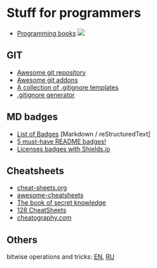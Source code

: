 # Stuff for programmers

* [Programming books](https://books.goalkicker.com/) ![][Freeware Icon]

## GIT

* [Awesome git repository](https://github.com/dictcp/awesome-git)
* [Awesome git addons](https://github.com/stevemao/awesome-git-addons)
* [A collection of .gitignore templates](https://github.com/github/gitignore)
* [.gitignore generator](https://www.toptal.com/developers/gitignore)

## MD badges

* [List of Badges](https://naereen.github.io/badges/) [Markdown / reStructuredText]
* [5 must-have README badges!](https://dev.to/kumar_abhirup/5-must-have-badges-to-add-in-your-readme-14c3)
* [Licenses badges with Shields.io](https://github.com/twbs/icons/blob/main/LICENSE.md)

## Cheatsheets

* [cheat-sheets.org](http://www.cheat-sheets.org/)
* [awesome-cheatsheets](https://github.com/LeCoupa/awesome-cheatsheets)
* [The book of secret knowledge](https://github.com/trimstray/the-book-of-secret-knowledge)
* [128 CheatSheets](https://dev.to/devmount/a-cheatsheet-of-128-cheatsheets-for-developers-f4m)
* [cheatography.com](https://cheatography.com/programming/)

## Others

bitwise operations and tricks: [EN](https://github.com/keon/awesome-bits), [RU](https://tproger.ru/articles/awesome-bits/)

[OSS Icon]: https://jaywcjlove.github.io/sb/ico/min-oss.svg
[Freeware Icon]: https://jaywcjlove.github.io/sb/ico/min-free.svg
[hot Icon]: https://jaywcjlove.github.io/sb/ico/min-hot.svg
[tuijian Icon]: https://jaywcjlove.github.io/sb/ico/min-tuijian.svg
[bibei Icon]: https://jaywcjlove.github.io/sb/ico/min-bibei.svg
[red Icon]: https://jaywcjlove.github.io/sb/star/red.svg
[app-store Icon]: https://jaywcjlove.github.io/sb/ico/min-app-store.svg
[star0 Icon]: https://jaywcjlove.github.io/sb/star/red0.svg
[star1 Icon]: https://jaywcjlove.github.io/sb/star/red1.svg
[star2 Icon]: https://jaywcjlove.github.io/sb/star/red2.svg
[star3 Icon]: https://jaywcjlove.github.io/sb/star/red3.svg
[star4 Icon]: https://jaywcjlove.github.io/sb/star/red4.svg
[star5 Icon]: https://jaywcjlove.github.io/sb/star/red5.svg
